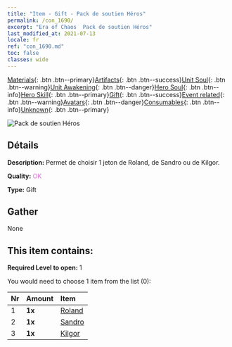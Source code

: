```yaml
---
title: "Item - Gift - Pack de soutien Héros"
permalink: /con_1690/
excerpt: "Era of Chaos  Pack de soutien Héros"
last_modified_at: 2021-07-13
locale: fr
ref: "con_1690.md"
toc: false
classes: wide
---
```

 [Materials](/ItemsFR/){: .btn .btn--primary}[Artifacts](/ItemsFR/Artifacts/){: .btn .btn--success}[Unit Soul](/ItemsFR/UnitSoul/){: .btn .btn--warning}[Unit Awakening](/ItemsFR/UnitAwakening/){: .btn .btn--danger}[Hero Soul](/ItemsFR/HeroSoul/){: .btn .btn--info}[Hero Skill](/ItemsFR/HeroSkill/){: .btn .btn--primary}[Gift](/ItemsFR/Gift/){: .btn .btn--success}[Event related](/ItemsFR/Events/){: .btn .btn--warning}[Avatars](/ItemsFR/Avatars/){: .btn .btn--danger}[Consumables](/ItemsFR/Consumables/){: .btn .btn--info}[Unknown](/ItemsFR/Unknown/){: .btn .btn--primary}

 ![Pack de soutien Héros](/images/t/i_907289.png)

## Détails
 **Description:** Permet de choisir 1 jeton de Roland, de Sandro ou de Kilgor.

 **Quality:** <span style="color: #DA70D6">OK</span>

 **Type:** Gift

## Gather

  None

## This item contains:

 **Required Level to open:** 1

 You would need to choose 1 item from the list (0):

  | Nr | Amount |     Item    |
  |:---|:-------|:------------|
  | 1 |  **1x** | [Roland](/ItemsFR/her_362/) |  | 
  | 2 |  **1x** | [Sandro](/ItemsFR/her_371/) |  | 
  | 3 |  **1x** | [Kilgor](/ItemsFR/her_374/) |  | 
